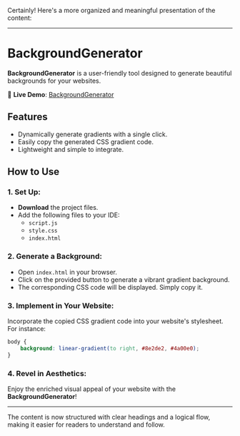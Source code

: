 Certainly! Here's a more organized and meaningful presentation of the content:

---

# BackgroundGenerator

**BackgroundGenerator** is a user-friendly tool designed to generate beautiful backgrounds for your websites.

🔗 **Live Demo**: [BackgroundGenerator](https://rchursin.github.io/BackgroundGenerator/)

## Features
- Dynamically generate gradients with a single click.
- Easily copy the generated CSS gradient code.
- Lightweight and simple to integrate.

## How to Use

### 1. Set Up:
- **Download** the project files.
- Add the following files to your IDE:
  - `script.js`
  - `style.css`
  - `index.html`

### 2. Generate a Background:
- Open `index.html` in your browser.
- Click on the provided button to generate a vibrant gradient background.
- The corresponding CSS code will be displayed. Simply copy it.

### 3. Implement in Your Website:
Incorporate the copied CSS gradient code into your website's stylesheet. For instance:

```css
body {
    background: linear-gradient(to right, #8e2de2, #4a00e0);
}
```

### 4. Revel in Aesthetics:
Enjoy the enriched visual appeal of your website with the **BackgroundGenerator**!

---

The content is now structured with clear headings and a logical flow, making it easier for readers to understand and follow.
